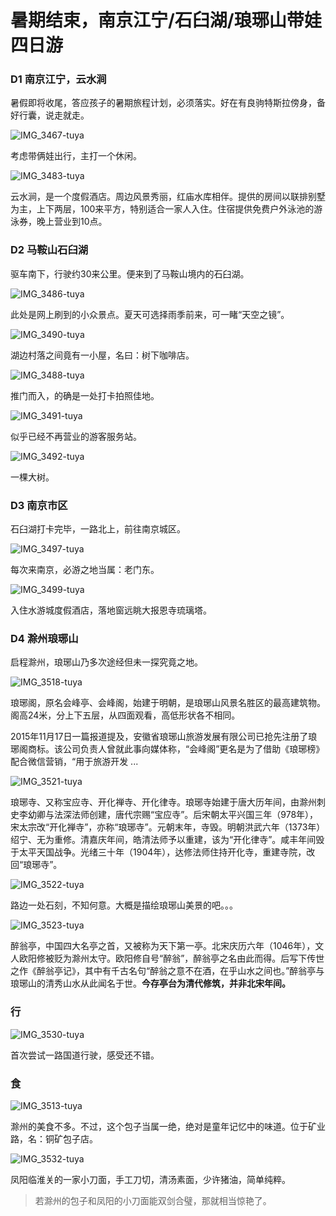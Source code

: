 # 暑期结束，南京江宁/石臼湖/琅琊山带娃四日游



### D1 南京江宁，云水涧



暑假即将收尾，答应孩子的暑期旅程计划，必须落实。好在有良驹特斯拉傍身，备好行囊，说走就走。

![IMG_3467-tuya](./assets/IMG_3467-tuya.jpeg)

考虑带俩娃出行，主打一个休闲。

![IMG_3483-tuya](./assets/IMG_3483-tuya.jpeg)

云水涧，是一个度假酒店。周边风景秀丽，红庙水库相伴。提供的房间以联排别墅为主，上下两层，100来平方，特别适合一家人入住。住宿提供免费户外泳池的游泳券，晚上营业到10点。

### D2 马鞍山石臼湖

驱车南下，行驶约30来公里。便来到了马鞍山境内的石臼湖。

![IMG_3486-tuya](./assets/IMG_3486-tuya.jpeg)

此处是网上刷到的小众景点。夏天可选择雨季前来，可一睹“天空之镜”。

![IMG_3490-tuya](./assets/IMG_3490-tuya.jpeg)

湖边村落之间竟有一小屋，名曰：树下咖啡店。

![IMG_3488-tuya](./assets/IMG_3488-tuya.jpeg)

推门而入，的确是一处打卡拍照佳地。

![IMG_3491-tuya](./assets/IMG_3491-tuya.jpeg)

似乎已经不再营业的游客服务站。

![IMG_3492-tuya](./assets/IMG_3492-tuya.jpeg)

一棵大树。

### D3 南京市区

石臼湖打卡完毕，一路北上，前往南京城区。

![IMG_3497-tuya](./assets/IMG_3497-tuya.jpeg)

每次来南京，必游之地当属：老门东。

![IMG_3499-tuya](./assets/IMG_3499-tuya-8774028.jpeg)

入住水游城度假酒店，落地窗远眺大报恩寺琉璃塔。

### D4 滁州琅琊山

启程滁州，琅琊山乃多次途经但未一探究竟之地。

![IMG_3518-tuya](./assets/IMG_3518-tuya.jpeg)

琅琊阁，原名会峰亭、会峰阁，始建于明朝，是琅琊山风景名胜区的最高建筑物。阁高24米，分上下五层，从四面观看，高低形状各不相同。

2015年11月17日一篇报道提及，安徽省琅琊山旅游发展有限公司已抢先注册了琅琊阁商标。该公司负责人曾就此事向媒体称，“会峰阁”更名是为了借助《琅琊榜》配合微信营销，“用于旅游开发 ...

![IMG_3521-tuya](./assets/IMG_3521-tuya.jpeg)

琅琊寺、又称宝应寺、开化禅寺、开化律寺。琅琊寺始建于唐大历年间，由滁州刺史李幼卿与法深法师创建，唐代宗赐“宝应寺”。后宋朝太平兴国三年（978年），宋太宗改“开化禅寺”，亦称“琅琊寺”。元朝末年，寺毁。明朝洪武六年（1373年）绍宁、无为重修。清嘉庆年间，皓清法师予以重建，该为“开化律寺”。咸丰年间毁于太平天国战争。光绪三十年（1904年），达修法师住持开化寺，重建寺院，改回“琅琊寺”。

![IMG_3522-tuya](./assets/IMG_3522-tuya.jpeg)

路边一处石刻，不知何意。大概是描绘琅琊山美景的吧。。。

![IMG_3523-tuya](./assets/IMG_3523-tuya.jpeg)

醉翁亭，中国四大名亭之首，又被称为天下第一亭。北宋庆历六年（1046年），文人欧阳修被贬为滁州太守。欧阳修自号“醉翁”，醉翁亭之名由此而得。后写下传世之作《醉翁亭记》，其中有千古名句“醉翁之意不在酒，在乎山水之间也。”醉翁亭与琅琊山的清秀山水从此闻名于世。**今存亭台为清代修筑，并非北宋年间。**

### 行

![IMG_3530-tuya](./assets/IMG_3530-tuya.jpeg)

首次尝试一路国道行驶，感受还不错。

### 食

![IMG_3513-tuya](./assets/IMG_3513-tuya.jpeg)

滁州的美食不多。不过，这个包子当属一绝，绝对是童年记忆中的味道。位于矿业路，名：铜矿包子店。

![IMG_3532-tuya](./assets/IMG_3532-tuya.jpeg)

凤阳临淮关的一家小刀面，手工刀切，清汤素面，少许猪油，简单纯粹。

>   若滁州的包子和凤阳的小刀面能双剑合璧，那就相当惊艳了。